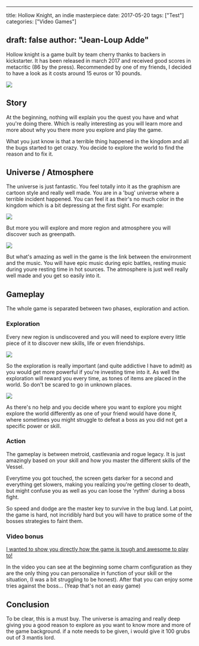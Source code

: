 
---
title: Hollow Knight, an indie masterpiece
date: 2017-05-20
tags: ["Test"]
categories: ["Video Games"]

draft: false
author: "Jean-Loup Adde"
---

Hollow knight is a game built by team cherry thanks to backers in
kickstarter. It has been released in march 2017 and received good scores
in metacritic (86 by the press). Recommended by one of my friends, I
decided to have a look as it costs around 15 euros or 10 pounds.

![](/post_preview/20170520_143221_header.jpg)


## Story

At the beginning, nothing will explain you the quest you have and what
you're doing there. Which is really interesting as you will learn more
and more about why you there more you explore and play the game.

What you just know is that a terrible thing happened in the kingdom and
all the bugs started to get crazy. You decide to explore the world to
find the reason and to fix it.

## Universe / Atmosphere

The universe is just fantastic. You feel totally into it as the graphism
are cartoon style and really well made. You are in a 'bug' universe
where a terrible incident happened. You can feel it as their's no much
color in the kingdom which is a bit depressing at the first sight. For
example:

<div class="figure">

![](https://lh3.googleusercontent.com/8RctvoOLWhJ7hNCIwMucavvZyWaS1dQ6CyIXO0FhxMZYIKxYJgnR2o9wCZBGX_x-D2h_ODFYhny1NEFb5ecW1xaYHWWhXBpKJD5PYV3vaBWNQUAGtsDNhcMhZojyIe9Oxz06j7DmnrkrgdSuWca3Gy_yur71U-aZUpNqj6Vzo19mTyF9xGVG7C0ZLd6tEZbZLMFgMftyzzY7bHk89jiOICUJ0U7NktejWEDmV-Ov8Mn7BMdY5eHvtHcKkyYBq-cvou2jECENfYgOUqCZMHpFiZjnHU0ngvDTPP25ALy1UIS2QsVkBD6deInS84ksPakOHDxw7GxKfVgriPYAAISFFHZRmXxmB5QLLmklb5fbc9xmmuvjr078Ve08k7_rBuHUIsw-hCjtkSWikpye1t_uuc2XDrKbl81vcZrxn3olYh4yqREK63s9f69Twgzemm-WMZcHf4WmX-U8Dn8fXw-FQECkli6WsHDk1S0AYKIweInmjhv7qiMqbR5_duwt8gdc_K2-QF5JSz3eN0X21oqp8DtKbJw1klpI2s5OB97u9EkaXECELnY3xmJxGo3gDngLKkKrX3Czz7poX1FffaAgwTrUuZxydEkgwgrXEgxs_TClHMt8mq_bAlLZEgrQQoZPDRz4jU-daaXZhYN1droxLmJsqIBCEHI3SOk2Mp5bkPc=w1360-h768-no)

</div>

But more you will explore and more region and atmosphere you will
discover such as
greenpath.

<div class="figure">

![](https://lh3.googleusercontent.com/rtlsDlTi45Knv-c9kj0SSyOW-xXcgTq83J8bRsiwL3bcTY4dI_ex72ETVdiHcczSbnA5spTnKV-SGNSkLL72OvlQJOklI08hwFokF7lpzEwdsysYYR4IlVJsKiANLDvcaCsnZS0IrHhoID0b1MvCd8uyikEnfyWcG0cYSuj3QGhuLUYLyQZrKkyDMuA4GHx_RXWXLKo4eb0o2TS0O1vS3joT_IXdlYzXb44tWBVK3o_4TEDS0BjGxzJmrL6LqLUE0MNgv19A06eO3dq9m5pfk9d4DRzixRZB5wwd3-yc2-r-mvVmwB_Knm0Nq0IRVCP0Ximjkjx3gyB616rEqV2qUoXvvnUOZkUCpFv-3vsYeiVFp0NvPg83nlVCpncs93L5zg-qSmQJ3VnlLmtfQmufemTs1_eWH-DVbSkbKzEdsN3UtMeXwa-2AzP-nmR_1NzJbD6fcKNaJapHasu1i0b2vn_n6QjpeLRf_bGl_bqaY9GPItDoOGxFjLjNvfgRVIYDOJAawo9YVoi044SDxVjD36VyafjTLgNHtJWP5aeQD4epEJdEjPg-0VSIa9FG3t0fpbVl9VFKmuX9ZZdJFOhYjyQnt4-lAE0whgTHpqnpHFXubGRkoscZY5skxinGtUd013SQ_e6nu7-SGjsYNndibAXNiosMa7t_G5L235EtQ10=w1683-h950-no)

</div>

But what's amazing as well in the game is the link between the
environment and the music. You will have epic music during epic battles,
resting music during youre resting time in hot sources. The atmosphere
is just well really well made and you get so easily into it.

## Gameplay

The whole game is separated between two phases, exploration and action.

### Exploration

Every new region is undiscovered and you will need to explore every
little piece of it to discover new skills, life or even
friendships.

<div class="figure">

![](https://lh3.googleusercontent.com/SbE00jQvXwfIhOoVJZ_JXI3aPqScTBeCJUky1K51DehIsPB_ABpnpx5_JhHe6PXupfG4l9TnPL8FkQ3uCfNZVfmEEvwCAUBw9iX2mY8DTucTjtiBVnonkuswrQ0u7Xo-XOsb8sfqt2rFmBDvFzYSJesYmeXAPnzMEF8WTdLWd4WVM-LtWbpe1wsSEiPkV1K4wiepDZmu3TwkwdpYhuiV0eeGgOpJ4o-8-oojHYzQdMM91l25FOHblHf_mf2LKls7em9ddhVdd7aC1c_9o20eWVNe3SnxIewGSplpvIfPwGEaP39JAs0hFzDsUp5oOEK1GSVApcFw4VW2qq8N8EmQ37d8NC82jWKUeA2WXAcUL-118UL8M0AM8C7D86CXFAxnN1aJIvkrqWU97Qljwn0ZT47rodMo8JqmkbPqXMPUmmBHfZ4nzBXl5OhZQ71MnoH23Cd-6y69ZVEOoFvBrKO9FsAYzc7M9uVAF1PU10eEplNjk7__0-BiMP6v5lt7PtXmBlAumkCWNjhPIUejivgp4ds7Qik5g4CVRthmz2jRgtLWGS5V2qOrhhFnl6xnNHv8A_G4VnfZ4sJprNrfrYfYv5Gk-2N2KPEPq0CeMvwF8rGgeGmIazPYEqCBNoR2csq7QxV7KAlRapvyAPMYiA5_w0kCDXE0bk7_ylDXyR_CNoQ=w1360-h768-no)

</div>

So the exploration is really important (and quite addictive I have to
admit) as you would get more powerful if you're investing time into it.
As well the exploration will reward you every time, as tones of items
are placed in the world. So don't be scared to go in unknown
places.

<div class="figure">

![](https://lh3.googleusercontent.com/LQntUEb0DY3s7rigTc9NhC3NziLlGgay0Rt5vTxzVKLaANEgSkK4xex4SnjnpgJl07Yn72N2jtpn4t6RmZWJ22Cjx9cujXQzVdU7VzqVpz3Fl62UqSpeHCR5FQU01cuKn-LaG--a1lKYn2B_e75uJ1JST-VLxNqmDN-mg_c9pIBpASpQ0GHe1AoCujwaDpv3SYBMPUjCatOmOPLk7uVITT-Pn19zhs2izfcX1NkBrjPhwatWr6yjrw175KA5vRmxtXGZLd7h75Ix8hy236W85Q9-rae5RBXXMWRDCteCRi3CnjVmNI6lerSQN400Ai5Evop3FUCok7r_gQZIfsvM8XLUdkEMs_D2WJGjVQJAJSrZebYgj8TQcHMzCCq-j6YBY8fF0L943K39GJNa-8htIqzGQZrtUnS7V3H4JPjQm49mlBjw1Gf1-P-r-C1942RDhcc-x4rSzLWVNn01jQS_XptBc6LpAVk5l6PPqafmoY-LQG32o0UUrwvxQ0x54X_ezH5qQEgPsHnyIjwYn8P8evhA1yltsBNXV0RM4zD3B2fLOTbSo6nzquSTzsNkGjE_ETm4pC7yg98TNe9MvuyatCt5YCUCQH3CWAXkmGqGS_1nDSTDxhXT8SpOFG44WWLaSWLcyfeuPaiMXIHmFj6V0MliCYPLRWz1SoOxl710sUE=w1360-h768-no)

</div>

As there's no help and you decide where you want to explore you might
explore the world differently as one of your friend would have done it,
where sometimes you might struggle to defeat a boss as you did not get a
specific power or skill.

### Action

The gameplay is between metroid, castlevania and rogue legacy. It is
just amazingly based on your skill and how you master the different
skills of the Vessel.

Everytime you got touched, the screen gets darker for a second and
everything get slowers, making you realizing you're getting closer to
death, but might confuse you as well as you can loose the 'rythm' during
a boss fight.

So speed and dodge are the master key to survive in the bug land. Lat
point, the game is hard, not incridibly hard but you will have to
pratice some of the bosses strategies to faint them.

### Video bonus

[I wanted to show you directly how the game is tough and awesome to play
to\!](https://youtu.be/XSCchVtW4AE?t=21s)

In the video you can see at the beginning some charm configuration as
they are the only thing you can personalize in function of your skill or
the situation, (I was a bit struggling to be honest). After that you can
enjoy some tries against the boss... (Yeap that's not an easy game)

## Conclusion

To be clear, this is a must buy. The universe is amazing and really deep
giving you a good reason to explore as you want to know more and more of
the game background. if a note needs to be given, i would give it 100
grubs out of 3 mantis lord.

